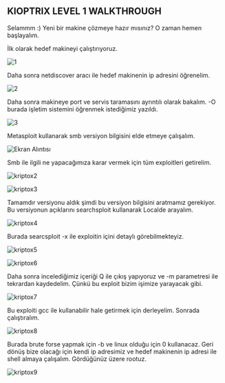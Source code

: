 
## KIOPTRIX LEVEL 1 WALKTHROUGH

Selammm :) Yeni bir makine çözmeye hazır mısınız? O zaman hemen başlayalım.

İlk olarak hedef makineyi çalıştırıyoruz.

![1](https://user-images.githubusercontent.com/55113204/124664987-d9884c80-deb4-11eb-804c-b449b10e8bcb.PNG)

Daha sonra netdiscover aracı ile hedef makinenin ip adresini öğrenelim.

![2](https://user-images.githubusercontent.com/55113204/124665114-00468300-deb5-11eb-9cff-5b7f4cb5399e.PNG)

Daha sonra makineye port ve servis taramasını ayrıntılı olarak bakalım. -O burada işletim sistemini öğrenmek istediğimiz yazıldı.

![3](https://user-images.githubusercontent.com/55113204/124666138-4223f900-deb6-11eb-9f20-8d7e31fcc810.PNG)

Metasploit kullanarak smb versiyon bilgisini elde etmeye çalışalım.

![Ekran Alıntısı](https://user-images.githubusercontent.com/55113204/124668876-2d496480-deba-11eb-8638-572a1ccb10c2.PNG)


Smb ile ilgili ne yapacağımıza karar vermek için tüm exploitleri getirelim.

![kriptox2](https://user-images.githubusercontent.com/55113204/124668885-30dceb80-deba-11eb-871b-ac72d30f9b40.PNG)

![kriptox3](https://user-images.githubusercontent.com/55113204/124668900-34707280-deba-11eb-8296-6bded28078ff.PNG)

Tamamdır versiyonu aldık şimdi bu versiyon bilgisini aratmamız gerekiyor. Bu versiyonun açıklarını searchsploit kullanarak Localde arayalım.

![kriptox4](https://user-images.githubusercontent.com/55113204/124669583-4ef71b80-debb-11eb-94e5-71d1d28e8447.PNG)

Burada searcsploit -x ile exploitin içini detaylı görebilmekteyiz.

![kriptox5](https://user-images.githubusercontent.com/55113204/124670096-27ed1980-debc-11eb-9760-e9d479ffc5ab.PNG)

![kriptox6](https://user-images.githubusercontent.com/55113204/124670204-51a64080-debc-11eb-8e41-4bbfe1f76e18.PNG)

Daha sonra incelediğimiz içeriği Q ile çıkış yapıyoruz ve -m parametresi ile tekrardan kaydedelim. Çünkü bu exploit bizim işimize yarayacak gibi.

![kriptox7](https://user-images.githubusercontent.com/55113204/124670644-f3c62880-debc-11eb-8784-a746dbc32627.PNG)

Bu exploiti gcc ile kullanabilir hale getirmek için derleyelim. Sonrada çalıştıralım.

![kriptox8](https://user-images.githubusercontent.com/55113204/124670711-0fc9ca00-debd-11eb-9c4e-1d6195f34608.PNG)


Burada brute forse yapmak için -b ve linux olduğu için 0 kullanacaz. Geri dönüş bize olacağı için kendi ip adresimiz ve hedef makinenin ip adresi ile shell almaya çalışalım. Gördüğünüz üzere rootuz.

![kriptox9](https://user-images.githubusercontent.com/55113204/124671145-bc0bb080-debd-11eb-8be8-1ee5b7310655.PNG)











